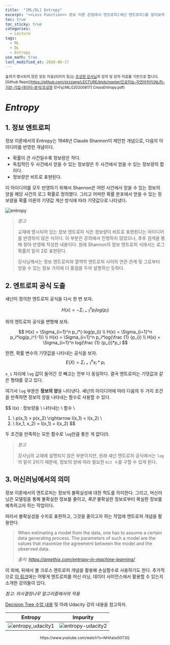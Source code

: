 ```yaml
---
title:  "[ML/DL] Entropy"
excerpt: "<<Loss Function>> 정보 이론 관점에서 엔트로피(섀넌 엔트로피)를 알아보자."
toc: true
toc_sticky: true
categories:
  - Lecture
tags:
  - ML
  - DL
  - Entropy
use_math: true
last_modified_at: 2020-06-17
---
```




<sup>출처가 명시되지 않은 모든 자료(이미지 등)는 [조성현 강사님](https://blog.naver.com/chunjein)의 강의 및 강의 자료를 기반으로 합니다. </sup> <sup>[Github Repo](https://github.com/sirzzang/LECTURE/blob/master/인공지능-자연어처리(NLP)-기반-기업-데이터-분석/조성현 강사님/ML/[20200617] CrossEntropy.pdf)</sup>

# _Entropy_





## 1. 정보 엔트로피



 정보 이론에서의 Entropy는 1948년 Claude Shannon이 제안한 개념으로, 다음의 아이디어를 반영한 개념이다.

* 확률이 큰 사건일수록 정보량은 작다.
* 독립적인 두 사건에서 얻을 수 있는 정보량은 두 사건에서 얻을 수 있는 정보량의 합이다.
* 정보량은 비트로 표현된다.



 이 아이디어를 모두 반영하기 위해서 Shannon은 어떤 사건에서 얻을 수 있는 정보의 양을 해당 사건의 로그 확률로 정의했다. 그리고 어떠한 확률 분포에서 얻을 수 있는 정보량을 확률 이론의 기댓값 계산 방식에 따라 기댓값으로 나타냈다.



![entropy]({{site.url}}/assets/images/entropy.png)



>  *참고*
>
>  교재에 명시되어 있는 정보 엔트로피 식은 정보량이 비트로 표현된다는 아이디어를 반영하지 않은 식이다. 이 부분은 강의에서 진행하지 않았으나, 추후 검색을 통해 찾아 반영해 작성한 내용이다. 원래 Shannon의 정보 엔트로피 식에서는 로그 확률의 밑이 2로 표현된다.
>
>  강사님께서는 정보 엔트로피와 열역학 엔트로피 사이의 연관 관계 및 그로부터 얻을 수 있는 정보 가치에 더 중점을 두어 설명하신 듯하다.





## 2. 엔트로피 공식 도출



 섀넌이 정의한 엔트로피 공식을 다시 한 번 보자.


$$
H(x) = - \Sigma_{i=1}^n p_ilog(p_i)
$$



 위의 엔트로피 공식을 변형해 보자.

$$
H(x) = \Sigma_{i=1}^n p_i*(-log(p_i)) \\
H(x) = \Sigma_{i=1}^n p_i*log(p_i^{-1}) \\
H(x) = \Sigma_{i=1}^n p_i*log(\frac {1} {p_i}) \\
H(x) = \Sigma_{i=1}^n log(\frac {1} {p_i})*p_i
$$



 한편, 확률 변수의 기댓값을 나타내는 공식을 보자.
$$
E(X)  = \Sigma_{i=1}^n x_i * p_i
$$


 `x_i` 자리에 `log` 값이 들어간 것 빼고는 전부 다 동일하다. 결국 엔트로피는 기댓값과 같은 형태를 갖고 있다.



 여기서 `log` 부분은 **정보의 양**을 나타낸다. 섀넌의 아이디어에 따라 다음의 두 가지 조건을 만족하면 정보의 양을 나타내는 함수로 사용할 수 있다.


$$
I(x) : 정보량을 \ 나타내는 \ 함수 \\
1. \ p(x_1) > p(x_2) \rightarrow I(x_1) < I(x_2) \\
2. \ I(x_1, x_2) = I(x_1) + I(x_2)
$$


 두 조건을 만족하는 모든 함수로 `log`만큼 좋은 게 없다(!). 



> *참고*
>
>  강사님의 교재에 설명되지 않은 부분이지만, 원래 섀넌 엔트로피 공식에서는 `log`의 밑이 2이기 때문에, 정보의 양에 따라 필요한 `bit 수`를 구할 수 있게 된다.



## 3. 머신러닝에서의 의미



 정보 이론에서의 엔트로피는 정보의 불확실성에 대한 척도를 의미한다. 그리고, 머신러닝은 모델링을 통해 불확실한 정보를 줄이고, *혹은* 불확실한 정보로부터 확실한 정보를 예측하고자 하는 작업이다. 

 따라서 불확실성을 수치로 표현하고, 그것을 줄이고자 하는 작업에 엔트로피 개념을 활용한다.



>  When estimating a model from the data, one has to assume a certain data generating process. The parameters of such a model are the values that maximize the agreement between the model and the observed data. 
>
> _출처: https://amethix.com/entropy-in-machine-learning/_



 이 외에, 뒤에서 볼 크로스 엔트로피 개념을 활용해 손실함수로 사용하기도 한다. 추가적으로 [이 링크](http://www.inference.org.uk/itprnn_lectures/)에는 어떻게 엔트로피를 머신 러닝, 데이터 사이언스에서 활용할 수 있는지 소개한 강의들이 있다.





*참고: 의사결정나무 알고리즘에서의 적용*

  [Decision Tree 수업 내용](https://github.com/sirzzang/LECTURE/blob/master/%EC%9D%B8%EA%B3%B5%EC%A7%80%EB%8A%A5-%EC%9E%90%EC%97%B0%EC%96%B4%EC%B2%98%EB%A6%AC(NLP)-%EA%B8%B0%EB%B0%98-%EA%B8%B0%EC%97%85-%EB%8D%B0%EC%9D%B4%ED%84%B0-%EB%B6%84%EC%84%9D/%EC%A1%B0%EC%84%B1%ED%98%84%20%EA%B0%95%EC%82%AC%EB%8B%98/ML/%5B20200616-17%5D%20ML-Classification-DecisionTree.pdf) 및 아래 Udacity 강의 내용을 참고하자.



|                           Entropy                            |                           Impurity                           |
| :----------------------------------------------------------: | :----------------------------------------------------------: |
| ![entropy_udacity1]({{site.url}}/assets/images/udacity1.png) | ![entropy-udacity2]({{site.url}}/assets/images/udacity2.png) |

<center><sup> https://www.youtube.com/watch?v=NHAatuG0T3Q </sup></center>




